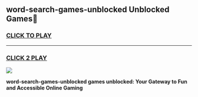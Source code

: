 
## word-search-games-unblocked Unblocked Games👋
<h3>
<a href="https://news.freeplayer.one?title=word-search-games-unblocked&ref=16F">CLICK TO PLAY</a></h3>
<hr>

<h3>
<a href="https://news.freeplayer.one?title=word-search-games-unblocked&ref=16F">CLICK 2 PLAY</a>
  
</h3>

<a href="https://news.freeplayer.one?title=word-search-games-unblocked&ref=16F/"><img src="https://clearcache.store/games.png"></a>


**word-search-games-unblocked games unblocked: Your Gateway to Fun and Accessible Online Gaming**
